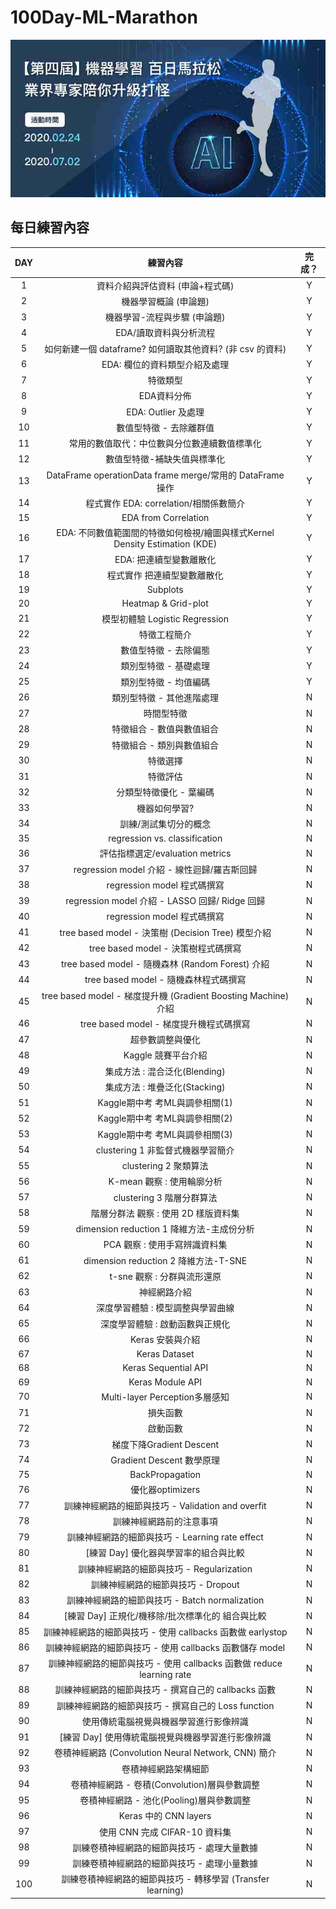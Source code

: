 # 100Day-ML-Marathon

![coverPhoto](images/coverPhoto.jpg?raw=true)

## 每日練習內容
| DAY | 練習內容 | 完成？ |
|:---:| :------: | :----: |
| 1 | 資料介紹與評估資料 (申論+程式碼) | Y |
| 2 | 機器學習概論 (申論題) | Y |
| 3 | 機器學習-流程與步驟 (申論題) | Y |
| 4 | EDA/讀取資料與分析流程 | Y |
| 5 | 如何新建一個 dataframe? 如何讀取其他資料? (非 csv 的資料) | Y |
| 6 | EDA: 欄位的資料類型介紹及處理 | Y |
| 7 | 特徵類型 | Y |
| 8 | EDA資料分佈 | Y |
| 9 | EDA: Outlier 及處理 | Y |
| 10 | 數值型特徵 - 去除離群值 | Y |
| 11 | 常用的數值取代：中位數與分位數連續數值標準化 | Y |
| 12 | 數值型特徵-補缺失值與標準化 | Y |
| 13 | DataFrame operationData frame merge/常用的 DataFrame 操作 | Y |
| 14 | 程式實作 EDA: correlation/相關係數簡介 | Y |
| 15 | EDA from Correlation | Y |
| 16 | EDA: 不同數值範圍間的特徵如何檢視/繪圖與樣式Kernel Density Estimation (KDE) | Y |
| 17 | EDA: 把連續型變數離散化 | Y |
| 18 | 程式實作 把連續型變數離散化 | Y |
| 19 | Subplots | Y |
| 20 | Heatmap & Grid-plot | Y |
| 21 | 模型初體驗 Logistic Regression | Y |
| 22 | 特徵工程簡介 | Y |
| 23 | 數值型特徵 - 去除偏態 | Y |
| 24 | 類別型特徵 - 基礎處理 | Y |
| 25 | 類別型特徵 - 均值編碼 | Y |
| 26 | 類別型特徵 - 其他進階處理 | N |
| 27 | 時間型特徵 | N |
| 28 | 特徵組合 - 數值與數值組合 | N |
| 29 | 特徵組合 - 類別與數值組合 | N |
| 30 | 特徵選擇 | N |
| 31 | 特徵評估 | N |
| 32 | 分類型特徵優化 - 葉編碼 | N |
| 33 | 機器如何學習? | N |
| 34 | 訓練/測試集切分的概念 | N |
| 35 | regression vs. classification | N |
| 36 | 評估指標選定/evaluation metrics | N |
| 37 | regression model 介紹 - 線性迴歸/羅吉斯回歸 | N |
| 38 | regression model 程式碼撰寫 | N |
| 39 | regression model 介紹 - LASSO 回歸/ Ridge 回歸 | N |
| 40 | regression model 程式碼撰寫 | N |
| 41 | tree based model - 決策樹 (Decision Tree) 模型介紹 | N |
| 42 | tree based model - 決策樹程式碼撰寫 | N |
| 43 | tree based model - 隨機森林 (Random Forest) 介紹 | N |
| 44 | tree based model - 隨機森林程式碼撰寫 | N |
| 45 | tree based model - 梯度提升機 (Gradient Boosting Machine) 介紹 | N |
| 46 | tree based model - 梯度提升機程式碼撰寫 | N |
| 47 | 超參數調整與優化 | N |
| 48 | Kaggle 競賽平台介紹 | N |
| 49 | 集成方法 : 混合泛化(Blending) | N |
| 50 | 集成方法 : 堆疊泛化(Stacking) | N |
| 51 | Kaggle期中考 考ML與調參相關(1) | N |
| 52 | Kaggle期中考 考ML與調參相關(2) | N |
| 53 | Kaggle期中考 考ML與調參相關(3) | N |
| 54 | clustering 1 非監督式機器學習簡介 | N |
| 55 | clustering 2 聚類算法 | N |
| 56 | K-mean 觀察 : 使用輪廓分析 | N |
| 57 | clustering 3 階層分群算法 | N |
| 58 | 階層分群法 觀察 : 使用 2D 樣版資料集 | N |
| 59 | dimension reduction 1 降維方法-主成份分析 | N |
| 60 | PCA 觀察 : 使用手寫辨識資料集 | N |
| 61 | dimension reduction 2 降維方法-T-SNE | N |
| 62 | t-sne 觀察 : 分群與流形還原 | N |
| 63 | 神經網路介紹 | N |
| 64 | 深度學習體驗 : 模型調整與學習曲線 | N |
| 65 | 深度學習體驗 : 啟動函數與正規化 | N |
| 66 | Keras 安裝與介紹 | N |
| 67 | Keras Dataset | N |
| 68 | Keras Sequential API | N |
| 69 | Keras Module API | N |
| 70 | Multi-layer Perception多層感知 | N |
| 71 | 損失函數 | N |
| 72 | 啟動函數 | N |
| 73 | 梯度下降Gradient Descent | N |
| 74 | Gradient Descent 數學原理 | N |
| 75 | BackPropagation | N |
| 76 | 優化器optimizers | N |
| 77 | 訓練神經網路的細節與技巧 - Validation and overfit | N |
| 78 | 訓練神經網路前的注意事項 | N |
| 79 | 訓練神經網路的細節與技巧 - Learning rate effect | N |
| 80 | [練習 Day] 優化器與學習率的組合與比較 | N |
| 81 | 訓練神經網路的細節與技巧 - Regularization | N |
| 82 | 訓練神經網路的細節與技巧 - Dropout | N |
| 83 | 訓練神經網路的細節與技巧 - Batch normalization | N |
| 84 | [練習 Day] 正規化/機移除/批次標準化的 組合與比較 | N |
| 85 | 訓練神經網路的細節與技巧 - 使用 callbacks 函數做 earlystop | N |
| 86 | 訓練神經網路的細節與技巧 - 使用 callbacks 函數儲存 model | N |
| 87 | 訓練神經網路的細節與技巧 - 使用 callbacks 函數做 reduce learning rate | N |
| 88 | 訓練神經網路的細節與技巧 - 撰寫自己的 callbacks 函數 | N |
| 89 | 訓練神經網路的細節與技巧 - 撰寫自己的 Loss function | N |
| 90 | 使用傳統電腦視覺與機器學習進行影像辨識 | N |
| 91 | [練習 Day] 使用傳統電腦視覺與機器學習進行影像辨識 | N |
| 92 | 卷積神經網路 (Convolution Neural Network, CNN) 簡介 | N |
| 93 | 卷積神經網路架構細節 | N |
| 94 | 卷積神經網路 - 卷積(Convolution)層與參數調整 | N |
| 95 | 卷積神經網路 - 池化(Pooling)層與參數調整 | N |
| 96 | Keras 中的 CNN layers | N |
| 97 | 使用 CNN 完成 CIFAR-10 資料集 | N |
| 98 | 訓練卷積神經網路的細節與技巧 - 處理大量數據 | N |
| 99 | 訓練卷積神經網路的細節與技巧 - 處理小量數據 | N |
| 100 | 訓練卷積神經網路的細節與技巧 - 轉移學習 (Transfer learning) | N |